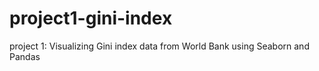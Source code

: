 # project1-gini-index
project 1: Visualizing Gini index data from World Bank using Seaborn and Pandas
